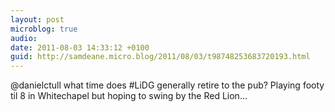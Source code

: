 ```yaml
---
layout: post
microblog: true
audio: 
date: 2011-08-03 14:33:12 +0100
guid: http://samdeane.micro.blog/2011/08/03/t98748253683720193.html
---
```

@danielctull what time does #LiDG generally retire to the pub? Playing footy til 8 in Whitechapel but hoping to swing by the Red Lion...
